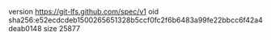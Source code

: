 version https://git-lfs.github.com/spec/v1
oid sha256:e52ecdcdeb1500265651328b5ccf0fc2f6b6483a99fe22bbcc6f42a4deab0148
size 25877
